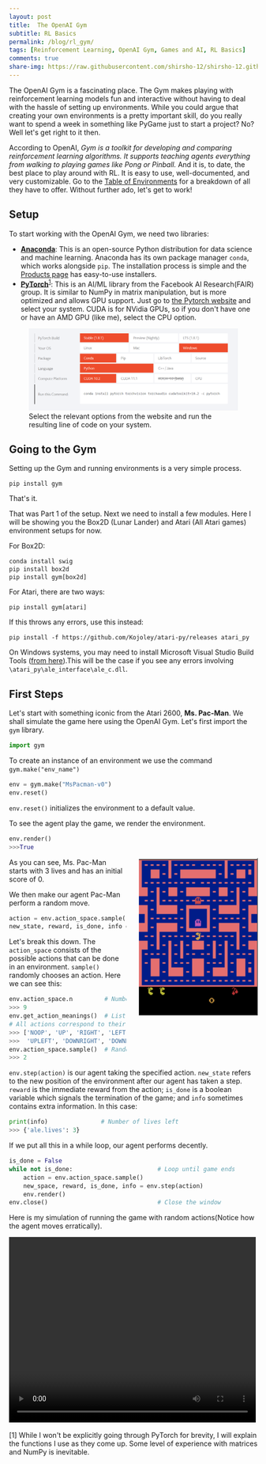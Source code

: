 ```yaml
---
layout: post
title:  The OpenAI Gym
subtitle: RL Basics
permalink: /blog/rl_gym/
tags: [Reinforcement Learning, OpenAI Gym, Games and AI, RL Basics]
comments: true
share-img: https://raw.githubusercontent.com/shirsho-12/shirsho-12.github.io/master/images/rl/rl_theme.png
---
```



The OpenAI Gym is a fascinating place. The Gym makes playing with reinforcement learning models fun and interactive without having to deal with the hassle of setting up environments. While you could argue that creating your own environments is a pretty important skill, do you really want to spend a week in something like PyGame just to start a project? No? Well let's get right to it then.

According to OpenAI, _Gym is a toolkit for developing and comparing reinforcement learning algorithms. It supports teaching agents everything from walking to playing games like Pong or Pinball._ And it is, to date, the best place to play around with RL. It is easy to use, well-documented, and very customizable. Go to  the [Table of Environments](https://github.com/openai/gym/wiki/Table-of-environments) for a breakdown of all they have to offer. Without further ado, let's get to work!

## Setup

To start working with the OpenAI Gym, we need two libraries:
- [**Anaconda**](www.anaconda.com/): This is an open-source Python distribution for data science and machine learning. Anaconda has its own package manager `conda`, which works alongside `pip`. The installation process is simple and the [Products page](https://www.anaconda.com/products/individual) has easy-to-use installers.
- [**PyTorch**](https://pytorch.org/)<sup>[1](#myfootnote1)</sup>: This is an AI/ML library from the Facebook AI Research(FAIR) group. It is similar to NumPy in matrix manipulation, but is more optimized and allows GPU support. Just go to [the Pytorch website](https://pytorch.org/) and select your system. CUDA is for NVidia GPUs, so if you don't have one or have an AMD GPU (like me), select the CPU option.

<figure>
    <img src="/images/rl/pytorch_install.png" desc="Installing PyTorch">
    <figcaption>Select the relevant options from the website and run the resulting line of code on your system.</figcaption>
</figure>

## Going to the Gym
Setting up the Gym and running environments is a very simple process. 

    pip install gym

That's it.

That was Part 1 of the setup. Next we need to install a few modules. Here I will be showing you the Box2D (Lunar Lander) and Atari (All Atari games) environment setups for now.

For Box2D:

    conda install swig
    pip install box2d
    pip install gym[box2d]

For Atari, there are two ways:

    pip install gym[atari]

If this throws any errors, use this instead:
    
    pip install -f https://github.com/Kojoley/atari-py/releases atari_py 

On Windows systems, you may need to install Microsoft Visual Studio Build Tools ([from here](https://visualstudio.microsoft.com/visual-cpp-build-tools/)).This will be the case if you see any errors involving `\atari_py\ale_interface\ale_c.dll`.


## First Steps

Let's start with something iconic from the Atari 2600, **Ms. Pac-Man**. We shall simulate the game here using the OpenAI Gym. Let's first import the `gym` library.

```py
import gym
```

To create an instance of an environment we use the command `gym.make("env_name")`

```py
env = gym.make("MsPacman-v0")
env.reset()
```

`env.reset()` initializes the environment to a default value.

To see the agent play the game, we render the environment.

```py
env.render()
>>>True
```
<img style="float: right; margin-left: 25px; margin-right: auto; margin-top: auto; margin-bottom: auto;" src="/images/rl/pacman.png" desc="Ms. Pac-Man simulated">

As you can see, Ms. Pac-Man starts with 3 lives and has an initial score of 0.

We then make our agent Pac-Man perform a random move. 

```py
action = env.action_space.sample()
new_state, reward, is_done, info = env.step(action)
```

Let's break this down. The `action_space` consists of the possible actions that can be done in an environment. `sample()` randomly chooses an action. Here we can see this:

```py
env.action_space.n         # Number of possible actions the agent can take 
>>> 9 
env.get_action_meanings()  # List of actions, NOOP means no actions. 
# All actions correspond to their own numbers eg. 0 -> NOOP, 1-> UP etc.
>>> ['NOOP', 'UP', 'RIGHT', 'LEFT', 'DOWN', 'UPRIGHT', 
>>>  'UPLEFT', 'DOWNRIGHT', 'DOWNLEFT']
env.action_space.sample()  # Randomly selects a number. 2 -> RIGHT
>>> 2
```

`env.step(action)` is our agent taking the specified action. `new_state` refers to the new position of the environment after our agent has taken a step. `reward` is the immediate reward from the action; `is_done` is a boolean variable which signals the termination of the game; and `info` sometimes contains extra information. In this case:

```py 
print(info)               # Number of lives left 
>>> {'ale.lives': 3}
```

If we put all this in a while loop, our agent performs decently.

```py
is_done = False
while not is_done:                        # Loop until game ends
    action = env.action_space.sample()
    new_space, reward, is_done, info = env.step(action)
    env.render()
env.close()                               # Close the window
```

Here is my simulation of running the game with random actions(Notice how the agent moves erratically).

<video width="500" height="375" controls>
  <source src="/images/rl/pacman.mp4" type="video/mp4">
Random Action Gameplay
</video>
<!-- <a href="{/images/rl/pacman.mp4}" title="Random Action Gameplay"><img src="{/images/rl/pacman.png}" alt="PacMan random move agent" /></a> -->

<a name="myfootnote1">[1]</a> While I won't be explicitly going through PyTorch for brevity, I will explain the functions I use as they come up. Some level of experience with matrices and NumPy is inevitable.

